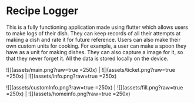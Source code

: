 # Recipe Logger

This is a fully functioning application made using flutter which allows users to make logs of their dish. They can keep records of all their attempts at making a dish and rate it for future reference. Users can also make their own custom units for cooking. For example, a user can make a spoon they have as a unit for making dishes. They can also capture a image for it, so that they never forget it. All the data is stored locally on the device.

![](assets/main.png?raw=true =250x) | ![](assets/ticket.png?raw=true =250x) | ![](assets/info.png?raw=true =250x)


![](assets/customInfo.png?raw=true =250x) | ![](assets/fill.png?raw=true =250x) | ![](assets/homeinfo.png?raw=true =250x) 
